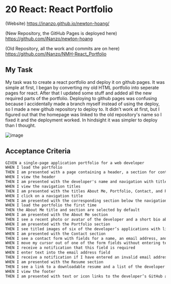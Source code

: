 # 20 React: React Portfolio

(Website) https://inanzo.github.io/newton-hoang/

(New Repository, the GitHub Pages is deployed here) https://github.com/iNanzo/newton-hoang

(Old Repository, all the work and commits are on here) https://github.com/iNanzo/NMH-React_Portfolio

## My Task

My task was to create a react portfolio and deploy it on github pages. It was simple at first, I began by converting my old HTML portfolio into seperate pages for react. After that I updated some stuff and added all the new required parts of the portfolio. Deploying to github pages was confusing because I accidentally made a branch myself instead of using the deploy, so I made a new github repository to deploy to. It didn't work at first, but I figured out that the homepage was linked to the old repository's name so I fixed it and the deployment worked. In hindsight it was simpler to deploy than I thought.

![image](https://cdn.discordapp.com/attachments/695157509761269790/943769825350660116/unknown.png)

## Acceptance Criteria

```md
GIVEN a single-page application portfolio for a web developer
WHEN I load the portfolio
THEN I am presented with a page containing a header, a section for content, and a footer
WHEN I view the header
THEN I am presented with the developer's name and navigation with titles corresponding to different sections of the portfolio
WHEN I view the navigation titles
THEN I am presented with the titles About Me, Portfolio, Contact, and Resume, and the title corresponding to the current section is highlighted
WHEN I click on a navigation title
THEN I am presented with the corresponding section below the navigation without the page reloading and that title is highlighted
WHEN I load the portfolio the first time
THEN the About Me title and section are selected by default
WHEN I am presented with the About Me section
THEN I see a recent photo or avatar of the developer and a short bio about them
WHEN I am presented with the Portfolio section
THEN I see titled images of six of the developer’s applications with links to both the deployed applications and the corresponding GitHub repositories
WHEN I am presented with the Contact section
THEN I see a contact form with fields for a name, an email address, and a message
WHEN I move my cursor out of one of the form fields without entering text
THEN I receive a notification that this field is required
WHEN I enter text into the email address field
THEN I receive a notification if I have entered an invalid email address
WHEN I am presented with the Resume section
THEN I see a link to a downloadable resume and a list of the developer’s proficiencies
WHEN I view the footer
THEN I am presented with text or icon links to the developer’s GitHub and LinkedIn profiles, and their profile on a third platform (Stack Overflow, Twitter)
```
